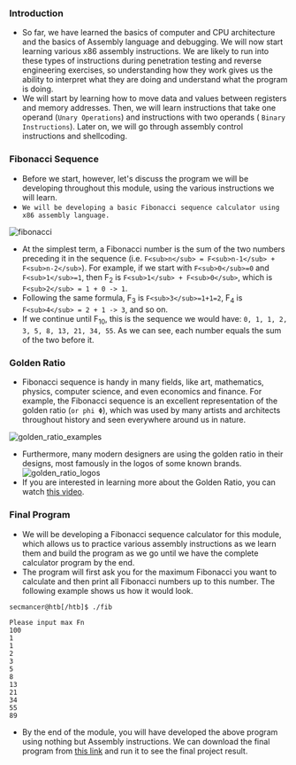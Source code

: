 ### Introduction
- So far, we have learned the basics of computer and CPU architecture and the basics of Assembly language and debugging. We will now start learning various x86 assembly instructions. We are likely to run into these types of instructions during penetration testing and reverse engineering exercises, so understanding how they work gives us the ability to interpret what they are doing and understand what the program is doing.
- We will start by learning how to move data and values between registers and memory addresses. Then, we will learn instructions that take one operand (`Unary Operations`) and instructions with two operands ( `Binary Instructions`). Later on, we will go through assembly control instructions and shellcoding.



### Fibonacci Sequence
- Before we start, however, let's discuss the program we will be developing throughout this module, using the various instructions we will learn.  
- `We will be developing a basic Fibonacci sequence calculator using x86 assembly language.`

![fibonacci](https://academy.hackthebox.com/storage/modules/85/fibonacci_sequence.png)

- At the simplest term, a Fibonacci number is the sum of the two numbers preceding it in the sequence (i.e. `F<sub>n</sub> = F<sub>n-1</sub> + F<sub>n-2</sub>`). For example, if we start with `F<sub>0</sub>=0` and `F<sub>1</sub>=1`, then F<sub>2</sub> is `F<sub>1</sub> + F<sub>0</sub>`, which is `F<sub>2</sub> = 1 + 0 -> 1`.  
- Following the same formula, F<sub>3</sub> is `F<sub>3</sub>=1+1=2`, F<sub>4</sub> is `F<sub>4</sub> = 2 + 1 -> 3`, and so on.
- If we continue until F<sub>10</sub>, this is the sequence we would have: `0, 1, 1, 2, 3, 5, 8, 13, 21, 34, 55`. As we can see, each number equals the sum of the two before it.


### Golden Ratio
- Fibonacci sequence is handy in many fields, like art, mathematics, physics, computer science, and even economics and finance. For example, the Fibonacci sequence is an excellent representation of the golden ratio (`or phi Φ`), which was used by many artists and architects throughout history and seen everywhere around us in nature.

![golden_ratio_examples](https://academy.hackthebox.com/storage/modules/85/golden_ratio_examples_1.jpg)
- Furthermore, many modern designers are using the golden ratio in their designs, most famously in the logos of some known brands.
![golden_ratio_logos](https://academy.hackthebox.com/storage/modules/85/golden_ratio_logos.jpg)
- If you are interested in learning more about the Golden Ratio, you can watch [this video](https://youtu.be/4TF6mMUe3FY).


### Final Program
- We will be developing a Fibonacci sequence calculator for this module, which allows us to practice various assembly instructions as we learn them and build the program as we go until we have the complete calculator program by the end.
- The program will first ask you for the maximum Fibonacci you want to calculate and then print all Fibonacci numbers up to this number. The following example shows us how it would look.
```shell-session
secmancer@htb[/htb]$ ./fib 

Please input max Fn
100
1
1
2
3
5
8
13
21
34
55
89
```
- By the end of the module, you will have developed the above program using nothing but Assembly instructions. We can download the final program from [this link](https://academy.hackthebox.com/storage/modules/85/fib.zip) and run it to see the final project result.